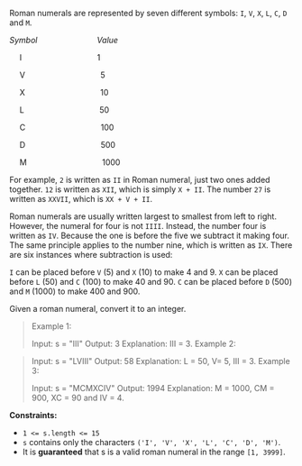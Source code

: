 Roman numerals are represented by seven different symbols: `I`, `V`, `X`, `L`, `C`, `D` and `M`.

*Symbol*   &emsp;&emsp;&emsp;&emsp;&emsp;&emsp;&emsp;    *Value*

&emsp; I         &emsp;&emsp;&emsp;&emsp;&emsp;&emsp;&emsp;&emsp;&emsp;       1

&emsp; V      &emsp;&emsp;&emsp;&emsp;&emsp;&emsp;&emsp;&emsp;&emsp;        5

&emsp; X      &emsp;&emsp;&emsp;&emsp;&emsp;&emsp;&emsp;&emsp;&emsp;      10

&emsp; L      &emsp;&emsp;&emsp;&emsp;&emsp;&emsp;&emsp;&emsp;&emsp;     50

&emsp; C      &emsp;&emsp;&emsp;&emsp;&emsp;&emsp;&emsp;&emsp;&emsp;      100

&emsp; D      &emsp;&emsp;&emsp;&emsp;&emsp;&emsp;&emsp;&emsp;&emsp;       500

&emsp; M      &emsp;&emsp;&emsp;&emsp;&emsp;&emsp;&emsp;&emsp;&emsp;    1000


For example, `2` is written as `II` in Roman numeral, just two ones added together. `12` is written as `XII`, which is simply `X + II`. The number `27` is written as `XXVII`, which is `XX + V + II`.

Roman numerals are usually written largest to smallest from left to right. However, the numeral for four is not `IIII`. Instead, the number four is written as `IV`. Because the one is before the five we subtract it making four. The same principle applies to the number nine, which is written as `IX`. There are six instances where subtraction is used:

`I` can be placed before `V` (5) and `X` (10) to make 4 and 9.
`X` can be placed before `L` (50) and `C` (100) to make 40 and 90.
`C` can be placed before `D` (500) and `M` (1000) to make 400 and 900.

Given a roman numeral, convert it to an integer.



>Example 1:
>
>Input: s = "III"
>Output: 3
>Explanation: III = 3.
>Example 2:

>Input: s = "LVIII"
>Output: 58
>Explanation: L = 50, V= 5, III = 3.
>Example 3:
>
>Input: s = "MCMXCIV"
>Output: 1994
>Explanation: M = 1000, CM = 900, XC = 90 and IV = 4.


**Constraints:**

* `1 <= s.length <= 15`
* `s` contains only the characters `('I', 'V', 'X', 'L', 'C', 'D', 'M')`.
* It is **guaranteed** that s is a valid roman numeral in the range `[1, 3999]`.